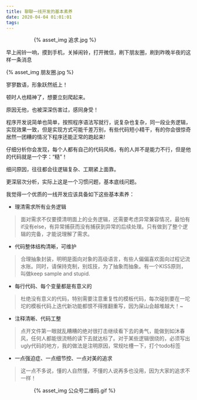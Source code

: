 ```yaml
---
title: 聊聊一线开发的基本素养
date: 2020-04-04 01:01:01
tags:
---
```


<div style="width:70%;margin:auto">
{% asset_img 追求.jpg %}
</div>

早上闹铃一响，摸到手机，关掉闹铃，打开微信，刷下朋友圈，刷到昨晚半夜的这样一条消息
<div style="width:100%;margin:auto">
{% asset_img 朋友圈.jpg %}
</div>

寥寥数语，形象跃然纸上！

顿时人也精神了，想要立刻爬起来。

原因无他，也被深深伤害过，感同身受！

程序开发说简单也简单，按照程序语法写就行，说复杂也复杂，同一段业务逻辑，实现效果一致，但是实现方式可能千差万别，有些代码短小精干，有的你会很惊奇居然一团糟的情况下程序还能正常的跑起来!

仔细分析你会发现，每个人都有自己的代码风格，有的人并不是能力不行，但是他的代码就是一个字：“糙”！

细问原因，往往都会往逻辑复杂、工期紧上面靠。

更深层次分析，实际上这是一个习惯问题，基本底线问题。

我觉得一个优质的一线开发应该具备如下这些基本素养：

- 理清需求所有业务逻辑
> 面对需求不仅要摸清明面上的业务逻辑，还需要考虑异常兼容情况，最怕有if没有else，有异常捕获而没有捕获到异常的后续处理。只有做到了整个逻辑的完备，才能说理解了需求。

- 代码整体结构清晰，可维护
> 合理抽象封装，明明是面向对象的高级语言，有些人偏偏喜欢面向过程记流水账。同时，请保持克制，别炫技，为了抽象而抽象。有一个KISS原则，叫做keep sample and stupid.

- 每行代码、每个变量都是有意义的
> 杜绝没有意义的代码，特别需要注意重复性的模板代码，每次碰到要在一坨坨的模板代码上迭代新功能都恨不得推翻重写，因为屎山会越堆越大！~

- 注释清晰、代码工整
> 点开文件第一眼就乱糟糟的绝对很打击继续看下去的勇气，能做到如沐春风，任何人都能很流畅的读下去就达标了。对于某些逻辑很绕的，必须写出ugly代码的地方，我的做法是注明原因，常规吐槽一下，打个todo标签

- 一点强迫症、一点细节控、一点对美的追求
> 这一点不多说，懂的人自然懂，不懂的人说再多也没用，因为大家的追求不一样！

<div style="width:70%;margin:auto">
{% asset_img 公众号二维码.gif %}
</div>

